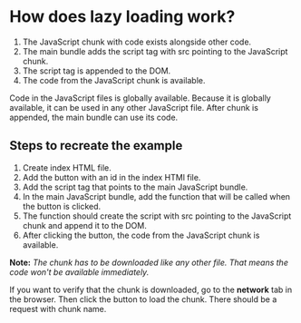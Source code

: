 # How does lazy loading work?

1. The JavaScript chunk with code exists alongside other code.
2. The main bundle adds the script tag with src pointing to the JavaScript chunk.
3. The script tag is appended to the DOM.
4. The code from the JavaScript chunk is available.

Code in the JavaScript files is globally available. Because it is globally available, it can be used in any other JavaScript file. After chunk is appended, the main bundle can use its code.

## Steps to recreate the example

1. Create index HTML file.
2. Add the button with an id in the index HTMl file.
3. Add the script tag that points to the main JavaScript bundle.
4. In the main JavaScript bundle, add the function that will be called when the button is clicked.
5. The function should create the script with src pointing to the JavaScript chunk and append it to the DOM.
6. After clicking the button, the code from the JavaScript chunk is available.

**Note:** _The chunk has to be downloaded like any other file. That means the code won't be available immediately._

If you want to verify that the chunk is downloaded, go to the **network** tab in the browser. Then click the button to load the chunk. There should be a request with chunk name.
